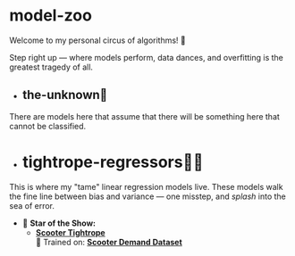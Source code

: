 # model-zoo
Welcome to my personal circus of algorithms! 🎪

Step right up — where models perform, data dances, and overfitting is the greatest tragedy of all.

 * ##  the-unknown🌌
There are models here that assume that there will be something here that cannot be classified.

* # tightrope-regressors🤹‍♂️
This is where my "tame" linear regression models live. These models walk the fine line between bias and variance — one misstep, and *splash* into the sea of error.


* 🌟 **Star of the Show:**
  - **[Scooter Tightrope](model-zoo/the-unknown🌌/tightrope-regressors🤹‍♂️/scooter_rental.ipynb)**  
    🛴 Trained on: **[Scooter Demand Dataset](data-den🕳️/day.csv)**  




